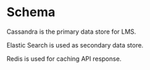 # Schema

Cassandra is the primary data store for LMS.&#x20;

Elastic Search is used as secondary data store.&#x20;

Redis is used for caching API response.

